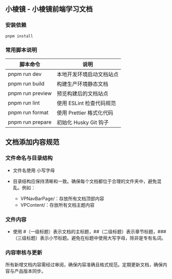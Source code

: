 ## 小棱镜 - 小棱镜前端学习文档

<!-- ### Star History


[![Star History Chart](https://api.star-history.com/svg?repos=zeMingGit/vlog&type=Timeline)](https://star-history.com/#zeMingGit/vlog&Timeline) -->

### 安装依赖

```
pnpm install
```

### 常用脚本说明

| 脚本命令         | 说明                     |
| ---------------- | ------------------------ |
| pnpm run dev     | 本地开发环境启动文档站点 |
| pnpm run build   | 构建生产环境静态文档     |
| pnpm run preview | 预览构建后的文档站点     |
| pnpm run lint    | 使用 ESLint 检查代码规范 |
| pnpm run format  | 使用 Prettier 格式化代码 |
| pnpm run prepare | 初始化 Husky Git 钩子    |

## 文档添加内容规范

### 文件命名与目录结构

- 文件名使用 小写字母

- 目录结构应保持清晰和一致。确保每个文档都位于合理的文件夹中，避免混乱。例如：
  - VPNavBarPage/：存放所有文档顶部内容
  - VPContent/：存放所有文档主题内容

### 文件内容

- 使用 #（一级标题）表示文档的主标题，##（二级标题）表示章节标题，###（三级标题）表示小节标题。避免在标题中使用大写字母，除非是专有名词。

### 内容审核与更新

所有新增文档内容需经过审阅，确保内容准确且格式规范。定期更新文档，确保内容与产品版本同步。
